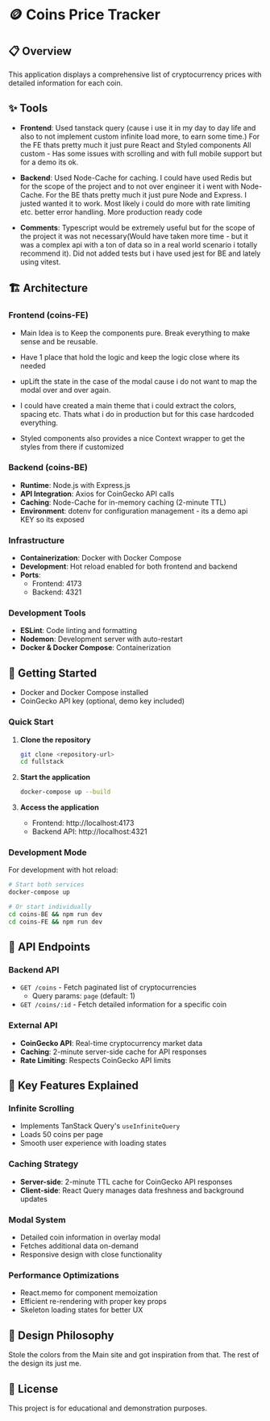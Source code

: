 # 🪙 Coins Price Tracker

## 📋 Overview

This application displays a comprehensive list of cryptocurrency prices with detailed information for each coin.

## ✨ Tools

- **Frontend**: Used tanstack query (cause i use it in my day to day life and also to not implement custom infinite load more, to earn some time.) For the FE thats pretty much it just pure React and Styled components All custom - Has some issues with scrolling and with full mobile support but for a demo its ok.

- **Backend**: Used Node-Cache for caching. I could have used Redis but for the scope of the project and to not over engineer it i went with Node-Cache. For the BE thats pretty much it just pure Node and Express. I justed wanted it to work. Most likely i could do more with rate limiting etc. better error handling. More production ready code

- **Comments**: Typescript would be extremely useful but for the scope of the project it was not necessary(Would have taken more time - but it was a complex api with a ton of data so in a real world scenario i totally recommend it). Did not added tests but i have used jest for BE and lately using vitest.

## 🏗️ Architecture

### Frontend (coins-FE)

- Main Idea is to Keep the components pure. Break everything to make sense and be reusable.

- Have 1 place that hold the logic and keep the logic close where its needed

- upLift the state in the case of the modal cause i do not want to map the modal over and over again.

- I could have created a main theme that i could extract the colors, spacing etc. Thats what i do in production but for this case hardcoded everything.

- Styled components also provides a nice Context wrapper to get the styles from there if customized

### Backend (coins-BE)

- **Runtime**: Node.js with Express.js
- **API Integration**: Axios for CoinGecko API calls
- **Caching**: Node-Cache for in-memory caching (2-minute TTL)
- **Environment**: dotenv for configuration management - its a demo api KEY so its exposed

### Infrastructure

- **Containerization**: Docker with Docker Compose
- **Development**: Hot reload enabled for both frontend and backend
- **Ports**:
  - Frontend: 4173
  - Backend: 4321

### Development Tools

- **ESLint**: Code linting and formatting
- **Nodemon**: Development server with auto-restart
- **Docker & Docker Compose**: Containerization

## 🚀 Getting Started

- Docker and Docker Compose installed
- CoinGecko API key (optional, demo key included)

### Quick Start

1. **Clone the repository**

   ```bash
   git clone <repository-url>
   cd fullstack
   ```

2. **Start the application**

   ```bash
   docker-compose up --build
   ```

3. **Access the application**
   - Frontend: http://localhost:4173
   - Backend API: http://localhost:4321

### Development Mode

For development with hot reload:

```bash
# Start both services
docker-compose up

# Or start individually
cd coins-BE && npm run dev
cd coins-FE && npm run dev
```

## 📡 API Endpoints

### Backend API

- `GET /coins` - Fetch paginated list of cryptocurrencies
  - Query params: `page` (default: 1)
- `GET /coins/:id` - Fetch detailed information for a specific coin

### External API

- **CoinGecko API**: Real-time cryptocurrency market data
- **Caching**: 2-minute server-side cache for API responses
- **Rate Limiting**: Respects CoinGecko API limits

## 🎯 Key Features Explained

### Infinite Scrolling

- Implements TanStack Query's `useInfiniteQuery`
- Loads 50 coins per page
- Smooth user experience with loading states

### Caching Strategy

- **Server-side**: 2-minute TTL cache for CoinGecko API responses
- **Client-side**: React Query manages data freshness and background updates

### Modal System

- Detailed coin information in overlay modal
- Fetches additional data on-demand
- Responsive design with close functionality

### Performance Optimizations

- React.memo for component memoization
- Efficient re-rendering with proper key props
- Skeleton loading states for better UX

## 🎨 Design Philosophy

Stole the colors from the Main site and got inspiration from that.
The rest of the design its just me.

## 📄 License

This project is for educational and demonstration purposes.
